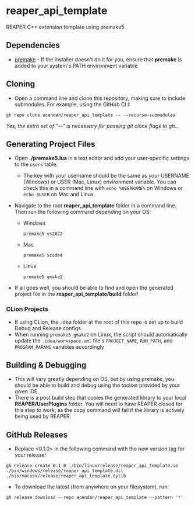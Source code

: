 # reaper_api_template
REAPER C++ extension template using premake5

## Dependencies
- [premake](https://premake.github.io/) - If the installer doesn't do it for you, ensure that **premake** is added to your system's PATH environment variable

## Cloning
- Open a command line and clone this repository, making sure to include submodules. For example, using the GitHub CLI:
```
gh repo clone acendan/reaper_api_template -- --recurse-submodules
```
_Yes, the extra set of "--" is necessary for passing git clone flags to gh..._

## Generating Project Files
- Open **./premake5.lua** in a text editor and add your user-specific settings to the `users` table.
  - The key with your username should be the same as your USERNAME (Windows) or USER (Mac, Linux) environment variable. You can check this in a command line with `echo %USERNAME%` on Windows or `echo $USER` on Mac and Linux.

- Navigate to the root **reaper_api_template** folder in a command line. Then run the following command depending on your OS:
  - Windows
    ```
    premake5 vs2022
    ```
  - Mac
    ```
    premake5 xcode4
    ```
  - Linux
    ```
    premake5 gmake2
    ```
    
- If all goes well, you should be able to find and open the generated project file in the **reaper_api_template/build** folder!

### CLion Projects
- If using CLion, the .idea folder at the root of this repo is set up to build Debug and Release configs
- When running `premake5 gmake2` on Linux, the script should automatically update the `.idea/workspace.xml` file's `PROJECT_NAME`, `RUN_PATH`, and `PROGRAM_PARAMS` variables accordingly

## Building & Debugging
- This will vary greatly depending on OS, but by using premake, you should be able to build and debug using the toolset provided by your given IDE.
- There is a post build step that copies the generated library to your local **REAPER/UserPlugins** folder. You will need to have REAPER closed for this step to work, as the copy command will fail if the library is actively being used by REAPER.

## GitHub Releases
- Replace <0.1.0> in the following command with the new version tag for your release!
```
gh release create 0.1.0 ./bin/linux/release/reaper_api_template.so ./bin/windows/release/reaper_api_template.dll ./bin/macosx/release/reaper_api_template.dylib  
```

- To download the latest (from anywhere on your filesystem), run:
```
gh release download --repo acendan/reaper_api_template --pattern '*'
```
